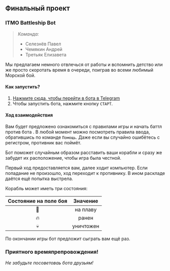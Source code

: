 ## Финальный проект 

### ITMO Battleship Bot

> *Команда:*
> * Селезнёв Павел
> * Чемякин Андрей
> * Третьяк Елизавета

Мы предлагаем немного отвлечься от работы и вспомнить детство или же просто 
скоротать время в очереди, поиграв во всеми любимый Морской бой.

#### Как запустить?
1. [Нажмите сюда, чтобы перейти в бота в Telegram](https://t.me/ITMOBattleshipBot)
2. Чтобы запустить бота, нажмите кнопку `СТАРТ`.

#### Ход взаимодействия
Вам будет предложено ознакомиться с правилами игры и начать баттл против бота . 
В любой момент можно посмотреть правила ввода, обратившись по команде `Помощь`. 
Даже если вы случайно ошибётесь с регистром, противник вас поймёт.

Бот поможет случайным образом расставить ваши корабли и сразу же забудет их 
расположение, чтобы игра была честной.

Первый ход предоставляется вам, далее ходит компьютер. 
Если попадание не произошло, ход переходит к противнику. В ином раскладе
даётся ещё попытка выстрела. 

Корабль может иметь три состояния: 


| Состояние на поле боя | Значение  |
|:---------------------:|:---------:|
|        :ship:         | на плаву  |
|        :fire:         |   ранен   |
|        :skull:        | уничтожен |


По окончании игры бот предложит сыграть вам ещё раз.

### Приятного времяпрепровождения!
*Не забудьте посоветоваь бота друзьям!*
